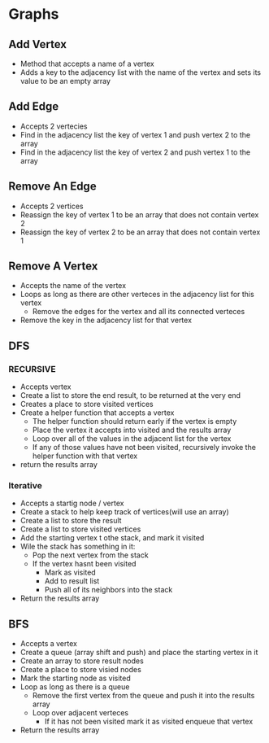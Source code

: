 # Graphs

## Add Vertex

- Method that accepts a name of a vertex
- Adds a key to the adjacency list with the name of the vertex and sets its value to be an empty array

## Add Edge

- Accepts 2 vertecies
- Find in the adjacency list the key of vertex 1 and push vertex 2 to the array
- Find in the adjacency list the key of vertex 2 and push vertex 1 to the array

## Remove An Edge

- Accepts 2 vertices
- Reassign the key of vertex 1 to be an array that does not contain vertex 2
- Reassign the key of vertex 2 to be an array that does not contain vertex 1

## Remove A Vertex

- Accepts the name of the vertex
- Loops as long as there are other verteces in the adjacency list for this vertex
  - Remove the edges for the vertex and all its connected verteces
- Remove the key in the adjacency list for that vertex

## DFS

### RECURSIVE

- Accepts vertex
- Create a list to store the end result, to be returned at the very end
- Creates a place to store visited vertices
- Create a helper function that accepts a vertex
  - The helper function should return early if the vertex is empty
  - Place the vertex it accepts into visited and the results array
  - Loop over all of the values in the adjacent list for the vertex
  - If any of those values have not been visited, recursively invoke the helper function with that vertex
- return the results array

### Iterative

- Accepts a startig node / vertex
- Create a stack to help keep track of vertices(will use an array)
- Create a list to store the result
- Create a list to store visited vertices
- Add the starting vertex t othe stack, and mark it visited
- Wile the stack has something in it:
  - Pop the next vertex from the stack
  - If the vertex hasnt been visited
    - Mark as visited
    - Add to result list
    - Push all of its neighbors into the stack
- Return the results array

## BFS

- Accepts a vertex
- Create a queue (array shift and push) and place the starting vertex in it
- Create an array to store result nodes
- Create a place to store visied nodes
- Mark the starting node as visited
- Loop as long as there is a queue
  - Remove the first vertex from the queue and push it into the results array
  - Loop over adjacent verteces
    - If it has not been visited mark it as visited enqueue that vertex
- Return the results array
